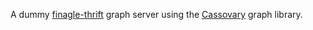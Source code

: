 A dummy [finagle-thrift](https://twitter.github.io/finagle/docs/index.html#com.twitter.finagle.Thrift$) graph server using
the [Cassovary](https://github.com/twitter/cassovary) graph library.
